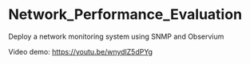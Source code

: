 # Network_Performance_Evaluation
Deploy a network monitoring system using SNMP and Observium

Video demo: https://youtu.be/wnydlZ5dPYg 
